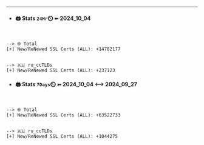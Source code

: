 

---
- #### 🖨️ **Stats** `24Hr`⏲️ ➼ 2024_10_04
```console


--> 🌐 Total
[+] New/ReNewed SSL Certs (ALL): +14782177


--> 🇷🇺 ru_ccTLDs
[+] New/ReNewed SSL Certs (ALL): +237123

```

- #### 🖨️ **Stats** `7Days`⏲️ ➼ 2024_10_04 <--> 2024_09_27
```console


--> 🌐 Total
[+] New/ReNewed SSL Certs (ALL): +63522733


--> 🇷🇺 ru_ccTLDs
[+] New/ReNewed SSL Certs (ALL): +1044275

```

